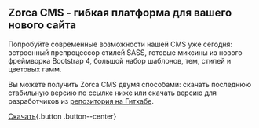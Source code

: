 ## Zorca CMS - гибкая платформа для вашего нового сайта
Попробуйте современные возможности нашей CMS уже сегодня:
встроенный препроцессор стилей SASS, готовые миксины из нового фреймворка Bootstrap 4,
большой набор шаблонов, тем, стилей и цветовых гамм.

Вы можете получить Zorca CMS двумя способами:
скачать последнюю стабильную версию по ссылке ниже или скачать версию для разработчиков из [репозитория на Гитхабе](https://github.com/zorca/zorca-cms/tree/develop).

[Скачать](https://github.com/zorca/zorca-cms/archive/develop.zip){.button .button--center}